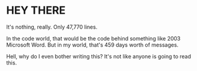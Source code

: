 # HEY THERE
It's nothing, really.  Only 47,770 lines. 

In the code world, that would be the code behind something like 2003 Microsoft Word. But in my world, that's 459 days worth of messages.


Hell, why do I even bother writing this? It's not like anyone is going to read this. 
